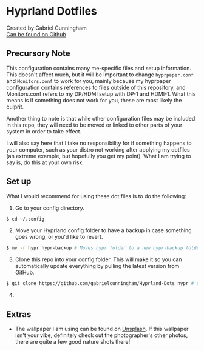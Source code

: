 # Hyprland Dotfiles
Created by Gabriel Cunningham<br>
[Can be found on Github](https://github.com/gabrielcunningham/Hyprland-Dots)

## Precursory Note
This configuration contains many me-specific files and setup information. This doesn't affect much, but it will be important to change `hyprpaper.conf` and `Monitors.conf` to work for you, mainly because my hyprpaper configuration contains references to files outside of this repository, and Monitors.conf refers to my DP/HDMI setup with DP-1 and HDMI-1. What this means is if something does not work for you, these are most likely the culprit.

Another thing to note is that while other configuration files may be included in this repo, they will need to be moved or linked to other parts of your system in order to take effect.

I will also say here that I take no responsibility for if something happens to your computer, such as your distro not working after applying my dotfiles (an extreme example, but hopefully you get my point). What I am trying to say is, do this at your own risk.

## Set up
What I would recommend for using these dot files is to do the following:
1. Go to your config directory.
```bash
$ cd ~/.config
```
2. Move your Hyprland config folder to have a backup in case something goes wrong, or you'd like to revert.
```bash
$ mv -r hypr hypr-backup # Moves hypr folder to a new hypr-backup folder
```
3. Clone this repo into your config folder. This will make it so you can automatically update everything by pulling the latest version from GitHub.
```bash
$ git clone https://github.com/gabrielcunningham/Hyprland-Dots hypr # Clones this repo into the "hypr" configuration folder
```
4. 

## Extras
* The wallpaper I am using can be found on [Unsplash](https://unsplash.com/photos/a-black-and-white-photo-of-a-snow-covered-mountain-TZ8XxTBSJR4). If this wallpaper isn't your vibe, definitely check out the photographer's other photos, there are quite a few good nature shots there!
